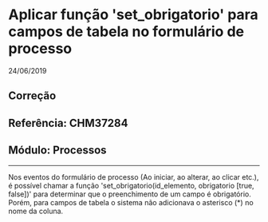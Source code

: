# Aplicar função 'set_obrigatorio' para campos de tabela no formulário de processo
24/06/2019
## Correção
## Referência: CHM37284
## Módulo: Processos
***

Nos eventos do formulário de processo (Ao iniciar, ao alterar, ao clicar etc.), é possível chamar a função 'set_obrigatorio(id_elemento, obrigatorio [true, false])' para determinar que o preenchimento de um campo é obrigatório. Porém, para campos de tabela o sistema não adicionava o asterisco (*) no nome da coluna.